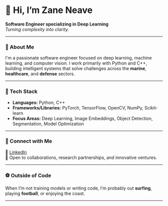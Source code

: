 # 👋 Hi, I’m Zane Neave

**Software Engineer specializing in Deep Learning**  
_Turning complexity into clarity._

---

### 🧠 About Me

I'm a passionate software engineer focused on deep learning, machine learning, and computer vision. I work primarily with Python and C++, building intelligent systems that solve challenges across the **marine**, **healthcare**, and **defense** sectors.

---

### 🧰 Tech Stack

- **Languages:** Python, C++
- **Frameworks/Libraries:** PyTorch, TensorFlow, OpenCV, NumPy, Scikit-learn
- **Focus Areas:** Deep Learning, Image Embeddings, Object Detection, Segmentation, Model Optimization

---

### 🔗 Connect with Me

📇 [LinkedIn](https://www.linkedin.com/in/zane-neave-rex/)  
🤝 Open to collaborations, research partnerships, and innovative ventures.

---

### ⚽ Outside of Code

When I’m not training models or writing code, I’m probably out **surfing**, playing **football**, or enjoying the coast.

---
